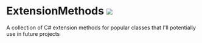 # ExtensionMethods ![](https://travis-ci.org/OliverMBathurst/ExtensionMethods.svg?branch=master)
A collection of C# extension methods for popular classes that I'll potentially use in future projects
